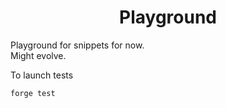 # <h1 align="center"> Playground </h1>

Playground for snippets for now.  
Might evolve.

To launch tests
```
forge test
```